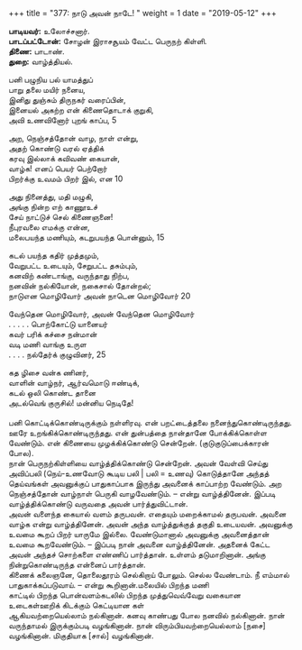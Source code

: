 ﻿+++
title = "377: நாடு அவன் நாடே!  "
weight = 1
date = "2019-05-12"
+++

**பாடியவர்:** உலோச்சனார்.  
**பாடப்பட்டோன்:** சோழன் இராசசூயம் வேட்ட பெருநற் கிள்ளி.  
**திணை:** பாடாண்.  
**துறை:** வாழ்த்தியல்.  
  
பனி பழுநிய பல் யாமத்துப்  
பாறு தலை மயிர் நனைய,  
இனிது துஞ்சும் திருநகர் வரைப்பின்,  
இனையல் அகற்ற என் கிணைதொடாக் குறுகி,  
அவி உணவினோர் புறங் காப்ப, 5  
  
அற, நெஞ்சத்தோன் வாழ, நாள் என்று,  
அதற் கொண்டு வரல் ஏத்திக்  
கரவு இல்லாக் கவிவண் கையான்,  
வாழ்க! எனப் பெயர் பெற்றோர்  
பிறர்க்கு உவமம் பிறர் இல், என 10  
  
அது நினைத்து, மதி மழுகி,  
அங்கு நின்ற எற் காணூஉச்  
சேய் நாட்டுச் செல் கிணைஞனை!  
நீபுரவலை எமக்கு என்ன,  
மலைபயந்த மணியும், கடறுபயந்த பொன்னும், 15  
  
கடல் பயந்த கதிர் முத்தமும்,  
வேறுபட்ட உடையும், சேறுபட்ட தசும்பும்,  
கனவிற் கண்டாங்கு, வருந்தாது நிற்ப,  
நனவின் நல்கியோன், நகைசால் தோன்றல்;  
நாடுஎன மொழிவோர் அவன் நாடென மொழிவோர் 20  
  
வேந்தென மொழிவோர், அவன் வேந்தென மொழிவோர்  
. . . . . பொற்கோட்டு யானையர்  
கவர் பரிக் கச்சை நன்மான்  
வடி மணி வாங்கு உருள  
. . . . நல்தேர்க் குழுவினர், 25  
  
கத ழிசை வன்க ணினர்,  
வாளின் வாழ்நர், ஆர்வமொடு ஈண்டிக்,  
கடல் ஒலி கொண்ட தானை  
அடல்வெங் குருசில்! மன்னிய நெடிதே!  
   
பனி கொட்டிக்கொண்டிருக்கும் நள்ளிரவு. என் பறட்டைத்தலை நனைந்துகொண்டிருந்தது. ஊரே உறங்கிக்கொண்டிருந்தது. என் துன்பத்தை நான்தானே போக்கிக்கொள்ள வேண்டும். என் கிணையை முழக்கிக்கொண்டு சென்றேன். (குடுகுடுப்பைக்காரன் போல).  
நான் பெருநற்கிள்ளியை வாழ்த்திக்கொண்டு சென்றேன். அவன் வேள்வி செய்து அவிப்பலி (நெய்-உணவோடு கூடிய பலி | பலி = உணவு) கொடுத்தானே அந்தத் தெய்வங்கள் அவனுக்குப் பாதுகாப்பாக இருந்து அவனைக் காப்பாற்ற வேண்டும். அற நெஞ்சத்தோன் வாழ்நாள் பெருகி வாழவேண்டும். – என்று வாழ்த்தினேன். இப்படி வாழ்த்திக்கொண்டு வருவதை அவன் பார்த்துவிட்டான்.  
அவன் வளைந்த கையால் வளம் தருபவன். எதையும் மறைக்காமல் தருபவன். அவனை வாழ்க என்று வாழ்த்தினேன். அவன் அந்த வாழ்த்துக்குத் தகுதி உடையவன். அவனுக்கு உவமை கூறப் பிறர் யாருமே இல்லை. வேண்டுமானால் அவனுக்கு அவனைத்தான் உவமை கூறவேண்டும். – இப்படி நான் அவனை வாழ்த்தினேன். அதனைக் கேட்ட அவன் அந்தச் சொற்களை எண்ணிப் பார்த்தான். உள்ளம் தடுமாறினான். அங்கு நின்றுகொண்டிருந்த என்னைப் பார்த்தான்.  
கிணைக் கலைஞனே, தொலைதூரம் செல்கிறாய் போலும். செல்ல வேண்டாம். நீ எம்மால் பாதுகாக்கப்படுவாய். – என்று கூறினான்.மலையில் பிறந்த மணி  
காட்டில் பிறந்த பொன்வளம்கடலில் பிறந்த முத்துவெவ்வேறு வகையான உடைகள்ஊறிக் கிடக்கும் கெட்டியான கள்  
ஆகியவற்றையெல்லாம் நல்கினான். கனவு காண்பது போல நனவில் நல்கினான். நான் வருந்தாமல் இருக்கும்படி வழங்கினான். நான் விரும்பியவற்றையெல்லாம் [நசை] வழங்கினான். மிகுதியாக [சால்] வழங்கினான்.  
